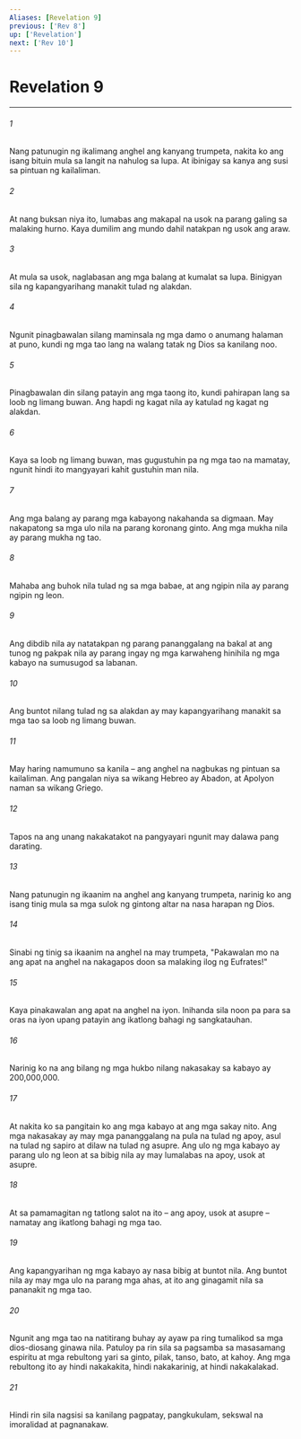 ```yaml
---
Aliases: [Revelation 9]
previous: ['Rev 8']
up: ['Revelation']
next: ['Rev 10']
---
```

# Revelation 9

***






















###### 1 










Nang patunugin ng ikalimang anghel ang kanyang trumpeta, nakita ko ang isang bituin mula sa langit na nahulog sa lupa. At ibinigay sa kanya ang susi sa pintuan ng kailaliman. 





















###### 2 










At nang buksan niya ito, lumabas ang makapal na usok na parang galing sa malaking hurno. Kaya dumilim ang mundo dahil natakpan ng usok ang araw. 





















###### 3 










At mula sa usok, naglabasan ang mga balang at kumalat sa lupa. Binigyan sila ng kapangyarihang manakit tulad ng alakdan. 





















###### 4 










Ngunit pinagbawalan silang maminsala ng mga damo o anumang halaman at puno, kundi ng mga tao lang na walang tatak ng Dios sa kanilang noo. 





















###### 5 










Pinagbawalan din silang patayin ang mga taong ito, kundi pahirapan lang sa loob ng limang buwan. Ang hapdi ng kagat nila ay katulad ng kagat ng alakdan. 





















###### 6 










Kaya sa loob ng limang buwan, mas gugustuhin pa ng mga tao na mamatay, ngunit hindi ito mangyayari kahit gustuhin man nila. 





















###### 7 










Ang mga balang ay parang mga kabayong nakahanda sa digmaan. May nakapatong sa mga ulo nila na parang koronang ginto. Ang mga mukha nila ay parang mukha ng tao. 





















###### 8 










Mahaba ang buhok nila tulad ng sa mga babae, at ang ngipin nila ay parang ngipin ng leon. 





















###### 9 










Ang dibdib nila ay natatakpan ng parang pananggalang na bakal at ang tunog ng pakpak nila ay parang ingay ng mga karwaheng hinihila ng mga kabayo na sumusugod sa labanan. 





















###### 10 










Ang buntot nilang tulad ng sa alakdan ay may kapangyarihang manakit sa mga tao sa loob ng limang buwan. 





















###### 11 










May haring namumuno sa kanila – ang anghel na nagbukas ng pintuan sa kailaliman. Ang pangalan niya sa wikang Hebreo ay Abadon, at Apolyon naman sa wikang Griego. 





















###### 12 










Tapos na ang unang nakakatakot na pangyayari ngunit may dalawa pang darating. 





















###### 13 










Nang patunugin ng ikaanim na anghel ang kanyang trumpeta, narinig ko ang isang tinig mula sa mga sulok ng gintong altar na nasa harapan ng Dios. 





















###### 14 










Sinabi ng tinig sa ikaanim na anghel na may trumpeta, "Pakawalan mo na ang apat na anghel na nakagapos doon sa malaking ilog ng Eufrates!" 





















###### 15 










Kaya pinakawalan ang apat na anghel na iyon. Inihanda sila noon pa para sa oras na iyon upang patayin ang ikatlong bahagi ng sangkatauhan. 





















###### 16 










Narinig ko na ang bilang ng mga hukbo nilang nakasakay sa kabayo ay 200,000,000. 





















###### 17 










At nakita ko sa pangitain ko ang mga kabayo at ang mga sakay nito. Ang mga nakasakay ay may mga pananggalang na pula na tulad ng apoy, asul na tulad ng sapiro at dilaw na tulad ng asupre. Ang ulo ng mga kabayo ay parang ulo ng leon at sa bibig nila ay may lumalabas na apoy, usok at asupre. 





















###### 18 










At sa pamamagitan ng tatlong salot na ito – ang apoy, usok at asupre – namatay ang ikatlong bahagi ng mga tao. 





















###### 19 










Ang kapangyarihan ng mga kabayo ay nasa bibig at buntot nila. Ang buntot nila ay may mga ulo na parang mga ahas, at ito ang ginagamit nila sa pananakit ng mga tao. 





















###### 20 










Ngunit ang mga tao na natitirang buhay ay ayaw pa ring tumalikod sa mga dios-diosang ginawa nila. Patuloy pa rin sila sa pagsamba sa masasamang espiritu at mga rebultong yari sa ginto, pilak, tanso, bato, at kahoy. Ang mga rebultong ito ay hindi nakakakita, hindi nakakarinig, at hindi nakakalakad. 





















###### 21 










Hindi rin sila nagsisi sa kanilang pagpatay, pangkukulam, sekswal na imoralidad at pagnanakaw.
